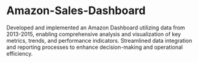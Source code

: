 # Amazon-Sales-Dashboard


Developed and implemented an Amazon Dashboard utilizing data from 2013-2015, enabling comprehensive analysis and visualization of key metrics, trends, and performance indicators. Streamlined data integration and reporting processes to enhance decision-making and operational efficiency.
